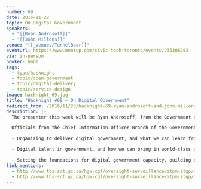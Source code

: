 ```yaml
---
number: 69
date: 2016-11-22
topic: On Digital Government
speakers:
  - "[[Ryan Androsoff]]"
  - "[[John Millons]]"
venue: "[[_venues/TunnelBear]]"
eventUrl: https://www.meetup.com/civic-tech-toronto/events/235306283
via: in-person
booker: Gabe
tags:
  - type/hacknight
  - topic/open-government
  - topic/digital-delivery
  - topic/service-design
image: hacknight_69.jpg
title: "Hacknight #69 – On Digital Government"
redirect_from: /2016/11/23/hacknight-69-ryan-androsoff-and-john-millons/
description: |-
  The presenter this week will be Ryan Androsoff, from the Government of Canada's Treasury Board Secretariat. Ryan will present on digital government, and run a special breakout group for further discussion.

  Officials from the Chief Information Officer Branch of the Government of Canada's Treasury Board Secretariat are engaging with stakeholders across Canada on the topic of Digital Government. These discussions are an opportunity to exchange ideas and suggestions to shape a 'made in Canada' approach to digital government as they work to improve how digital services are delivered to citizens. The discussions will touch several major themes, including:

  - Organizing to deliver digital government, and what we can learn from other jurisdictions and organizations

  - Digital talent in government, and how we can bring in world-class digital expertise- Digital service design and delivery, and how to build services from a user-centred perspective

  - Setting the foundations for digital government capacity, building on the federal government's IT Strategic Plan and Cloud Adoption Strategy
link_mentions:
  - http://www.tbs-sct.gc.ca/hgw-cgf/oversight-surveillance/itpm-itgp/it-ti/itsp-tips-eng.asp
  - http://www.tbs-sct.gc.ca/hgw-cgf/oversight-surveillance/itpm-itgp/it-ti/cloud-nuage/cas-san-eng.asp
---
```

